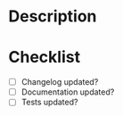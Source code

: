 # Description
<insert concise description here>

# Checklist
- [ ] Changelog updated?
- [ ] Documentation updated?
- [ ] Tests updated?
